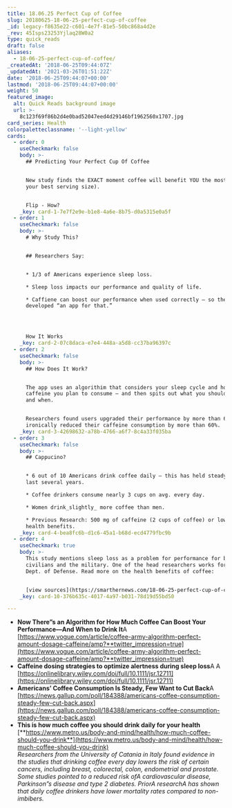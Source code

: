 ```yaml
---
title: 18.06.25 Perfect Cup of Coffee
slug: 20180625-18-06-25-perfect-cup-of-coffee
_id: legacy-f8635e22-c601-4e7f-81e5-50bc868a4d2e
_rev: 45Isps23253Yjlaq28W0a2
type: quick_reads
draft: false
aliases:
  - 18-06-25-perfect-cup-of-coffee/
_createdAt: '2018-06-25T09:44:07Z'
_updatedAt: '2021-03-26T01:51:22Z'
date: '2018-06-25T09:44:07+00:00'
lastmod: '2018-06-25T09:44:07+00:00'
weight: 50
featured_image:
  alt: Quick Reads background image
  url: >-
    8c123f69f86b2d4e0bad52047eed4d29146bf1962560x1707.jpg
card_series: Health
colorpaletteclassname: '--light-yellow'
cards:
  - order: 0
    useCheckmark: false
    body: >-
      ## Predicting Your Perfect Cup Of Coffee


      New study finds the EXACT moment coffee will benefit YOU the most (and
      your best serving size).


      Flip - How?
    _key: card-1-7e7f2e9e-b1e8-4a6e-8b75-d0a5315e0a5f
  - order: 1
    useCheckmark: false
    body: >-
      # Why Study This?


      ## Researchers Say:


      * 1/3 of Americans experience sleep loss.

      * Sleep loss impacts our performance and quality of life.

      * Caffiene can boost our performance when used correctly – so they
      developed “an app for that.”




      How It Works
    _key: card-2-07c8daca-e7e4-448a-a5d8-cc37ba96397c
  - order: 2
    useCheckmark: false
    body: >-
      ## How Does It Work?


      The app uses an algorithim that considers your sleep cycle and how much
      caffeine you plan to consume – and then spits out what you should drink
      and when.


      Researchers found users upgraded their performance by more than 60% &
      ironically reduced their caffeine consumption by more than 60%.
    _key: card-3-42698632-a78b-4766-a6f7-8c4a33f035ba
  - order: 3
    useCheckmark: false
    body: >-
      ## Cappucino?


      * 6 out of 10 Americans drink coffee daily – this has held steady over the
      last several years.

      * Coffee drinkers consume nearly 3 cups on avg. every day.

      * Women drink_slightly_ more coffee than men.

      * Previous Research: 500 mg of caffeine (2 cups of coffee) or lower = best
      health benefits.
    _key: card-4-bea8fc6b-d1c6-45a1-b68d-ecd4779fbc9b
  - order: 4
    useCheckmark: true
    body: >-
      This study mentions sleep loss as a problem for performance for both
      civilians and the military. One of the head researchers works for the
      Dept. of Defense. Read more on the health benefits of coffee:


      [view sources](https://smarthernews.com/18-06-25-perfect-cup-of-coffee/)
    _key: card-10-376b635c-4017-4a97-b031-78d19d55bd50

---
```

* **Now There”s an Algorithm for How Much Coffee Can Boost Your Performance—And When to Drink It**A [https://www.vogue.com/article/coffee-army-algorithm-perfect-amount-dosage-caffeine/amp?**twitter_impression=true](https://www.vogue.com/article/coffee-army-algorithm-perfect-amount-dosage-caffeine/amp?**twitter_impression=true)
* **Caffeine dosing strategies to optimize alertness during sleep loss**A A [https://onlinelibrary.wiley.com/doi/full/10.1111/jsr.12711](https://onlinelibrary.wiley.com/doi/full/10.1111/jsr.12711)
* **Americans’ Coffee Consumption Is Steady, Few Want to Cut Back**A [https://news.gallup.com/poll/184388/americans-coffee-consumption-steady-few-cut-back.aspx](https://news.gallup.com/poll/184388/americans-coffee-consumption-steady-few-cut-back.aspx)
* **This is how much coffee you should drink daily for your health** [**https://www.metro.us/body-and-mind/health/how-much-coffee-should-you-drink**](https://www.metro.us/body-and-mind/health/how-much-coffee-should-you-drink)  
_Researchers from the University of Catania in Italy found evidence in the studies that drinking coffee every day lowers the risk of certain cancers, including breast, colorectal, colon, endometrial and prostate. Some studies pointed to a reduced risk ofA cardiovascular disease, Parkinson”s disease and type 2 diabetes. PriorA researchA has shown that daily coffee drinkers have lower mortality rates compared to non-imbibers._